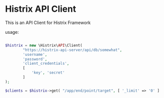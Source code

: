 Histrix API Client
==================

This is an API Client for Histrix Framework

usage:

```php

$histrix = new \Histrix\API\Client(
        "https://histrix-api-server/api/db/somewhat",
        'username',
        'password',
        'client_credentials',
        [
            'key', 'secret'
        ]
);

$clients = $histrix->get( "/app/end/point/target", [ '_limit' => '0' ] );

```
